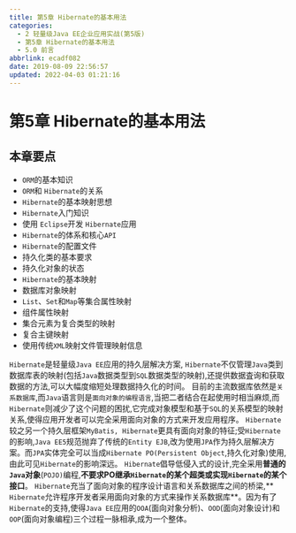 ```yaml
---
title: 第5章 Hibernate的基本用法
categories: 
  - 2 轻量级Java EE企业应用实战(第5版)
  - 第5章 Hibernate的基本用法
  - 5.0 前言
abbrlink: ecadf082
date: 2019-08-09 22:56:57
updated: 2022-04-03 01:21:16
---
```

# 第5章 Hibernate的基本用法 #
## 本章要点 ##
- `ORM`的基本知识
- `ORM`和 `Hibernate`的关系
- `Hibernate`的基本映射思想
- `Hibernate`入门知识
- 使用 `Eclipse`开发 `Hibernate`应用
- `Hibernate`的体系和核心`API`
- `Hibernate`的配置文件
- 持久化类的基本要求
- 持久化对象的状态
- `Hibernate`的基本映射
- 数据库对象映射
- `List`、`Set`和`Map`等集合属性映射
- 组件属性映射
- 集合元素为复合类型的映射
- 复合主键映射
- 使用传统`XML`映射文件管理映射信息

`Hibernate`是轻量级`Java EE`应用的持久层解决方案, `Hibernate`不仅管理`Java`类到数据库表的映射(包括`Java`数据类型到`SQL`数据类型的映射),还提供数据査询和获取数据的方法,可以大幅度缩短处理数据持久化的时间。
目前的主流数据库依然是`关系数据库`,而`Java`语言则是`面向对象的编程语言`,当把二者结合在起使用时相当麻烦,而`Hibernate`则减少了这个问题的困扰,它完成对象模型和基于`SQL`的关系模型的映射关系,使得应用开发者可以完全采用面向对象的方式来开发应用程序。
`Hibernate`较之另一个持久层框架`MyBatis, Hibernate`更具有面向对象的特征;受`Hibernate`的影响,`Java EE5`规范抛弃了传统的`Entity EJB`,改为使用`JPA`作为持久层解决方案。而`JPA`实体完全可以当成`Hibernate PO(Persistent Object`,持久化对象)使用,由此可见`Hibernate`的影响深远。 `Hibernate`倡导低侵入式的设计,完全采用**普通的`Java`对象**(`POJO)`编程,**不要求PO继承`Hibernate`的某个超类或实现`Hibernate`的某个接口**。
`Hibernate`充当了面向对象的程序设计语言和关系数据库之间的桥梁,** `Hibernate`允许程序开发者采用面向对象的方式来操作关系数据库**。因为有了`Hibernate`的支持,使得`Java EE`应用的`OOA`(面向对象分析)、`OOD`(面向对象设计)和`OOP`(面向对象编程)三个过程一脉相承,成为一个整体。


